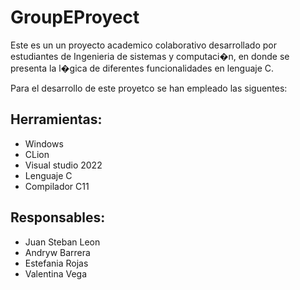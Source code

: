 # GroupEProyect

Este es un un proyecto academico colaborativo desarrollado por estudiantes de Ingenieria de sistemas y computaci�n, en donde se presenta la l�gica de diferentes funcionalidades en lenguaje C.

Para el desarrollo de este proyetco se han empleado las siguentes:

## Herramientas:

- Windows
- CLion
- Visual studio 2022
- Lenguaje C
- Compilador C11

## Responsables:

- Juan Steban Leon
- Andryw Barrera
- Estefania Rojas
- Valentina Vega 